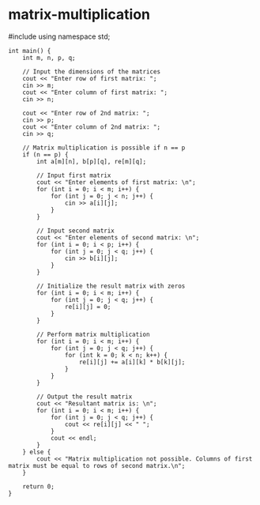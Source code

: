 # matrix-multiplication
#include<iostream>
    using namespace std;

    int main() {
        int m, n, p, q;

        // Input the dimensions of the matrices
        cout << "Enter row of first matrix: ";
        cin >> m;
        cout << "Enter column of first matrix: ";
        cin >> n;

        cout << "Enter row of 2nd matrix: ";
        cin >> p;
        cout << "Enter column of 2nd matrix: ";
        cin >> q;

        // Matrix multiplication is possible if n == p
        if (n == p) {
            int a[m][n], b[p][q], re[m][q];

            // Input first matrix
            cout << "Enter elements of first matrix: \n";
            for (int i = 0; i < m; i++) {
                for (int j = 0; j < n; j++) {
                    cin >> a[i][j];
                }
            }

            // Input second matrix
            cout << "Enter elements of second matrix: \n";
            for (int i = 0; i < p; i++) {
                for (int j = 0; j < q; j++) {
                    cin >> b[i][j];
                }
            }

            // Initialize the result matrix with zeros
            for (int i = 0; i < m; i++) {
                for (int j = 0; j < q; j++) {
                    re[i][j] = 0;
                }
            }

            // Perform matrix multiplication
            for (int i = 0; i < m; i++) {
                for (int j = 0; j < q; j++) {
                    for (int k = 0; k < n; k++) {
                        re[i][j] += a[i][k] * b[k][j];
                    }
                }
            }

            // Output the result matrix
            cout << "Resultant matrix is: \n";
            for (int i = 0; i < m; i++) {
                for (int j = 0; j < q; j++) {
                    cout << re[i][j] << " ";
                }
                cout << endl;
            }
        } else {
            cout << "Matrix multiplication not possible. Columns of first matrix must be equal to rows of second matrix.\n";
        }

        return 0;
    }
